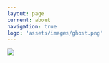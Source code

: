 ```yaml
---
layout: page
current: about
navigation: true
logo: 'assets/images/ghost.png'
---
```


<div>
	<img src="/thgus900.github.io/assets/images/sh_about.jpg">
</div>
